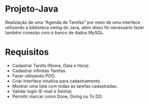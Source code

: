 # Projeto-Java
Realização de uma "Agenda de Tarefas" por meio de uma interface utilizando a biblioteca swing do Java, além disso
foi necessário fazer também conexão com o banco de dados MySQL.
# Requisitos 
- Cadastrar Tarefa (Nome, Data e Hora).
- Cadastrar infinitas Tarefas.
- Fazer utilizando POO.
- Criar Interface intuitiva para cadastramento.
- Mostrar uma lista com todas as tarefas cadastradas.
- Validar login (E-mail e Senha) 
- Permitir marcar como Done, Doing ou To DO.
